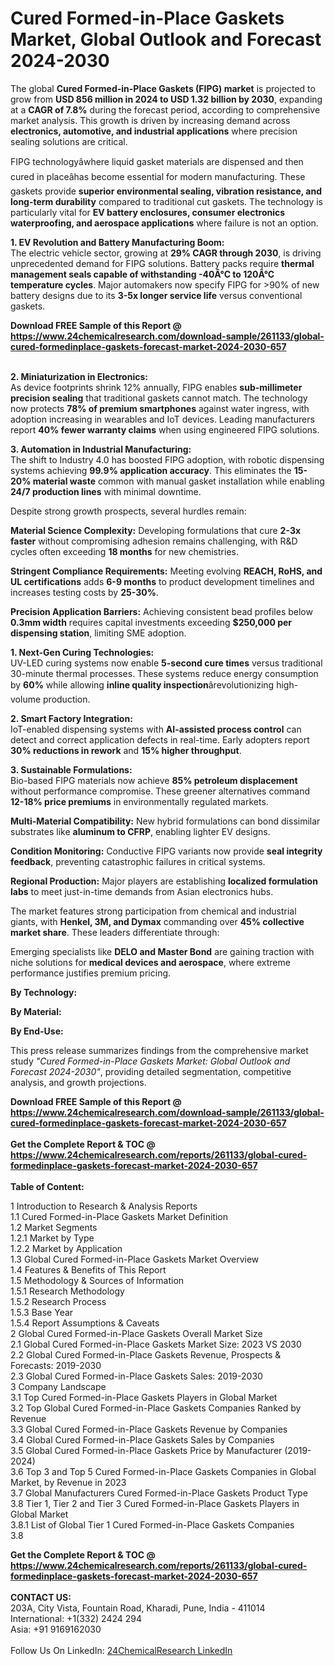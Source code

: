 <h1>Cured Formed-in-Place Gaskets Market, Global Outlook and Forecast 2024-2030</h1><p>The global <strong>Cured Formed-in-Place Gaskets (FIPG) market</strong> is projected to grow from <strong>USD 856 million in 2024 to USD 1.32 billion by 2030</strong>, expanding at a <strong>CAGR of 7.8%</strong> during the forecast period, according to comprehensive market analysis. This growth is driven by increasing demand across <strong>electronics, automotive, and industrial applications</strong> where precision sealing solutions are critical.</p><p>FIPG technologyâwhere liquid gasket materials are dispensed and then cured in placeâhas become essential for modern manufacturing. These gaskets provide <strong>superior environmental sealing, vibration resistance, and long-term durability</strong> compared to traditional cut gaskets. The technology is particularly vital for <strong>EV battery enclosures, consumer electronics waterproofing, and aerospace applications</strong> where failure is not an option.</p><p><strong>1. EV Revolution and Battery Manufacturing Boom:</strong><br>
The electric vehicle sector, growing at <strong>29% CAGR through 2030</strong>, is driving unprecedented demand for FIPG solutions. Battery packs require <strong>thermal management seals capable of withstanding -40Â°C to 120Â°C temperature cycles</strong>. Major automakers now specify FIPG for &gt;90% of new battery designs due to its <strong>3-5x longer service life</strong> versus conventional gaskets.</p><div><b>Download FREE Sample of this Report @ 
            <a href="https://www.24chemicalresearch.com/download-sample/261133/global-cured-formedinplace-gaskets-forecast-market-2024-2030-657">
            https://www.24chemicalresearch.com/download-sample/261133/global-cured-formedinplace-gaskets-forecast-market-2024-2030-657</a></b></div><br><p><strong>2. Miniaturization in Electronics:</strong><br>
As device footprints shrink 12% annually, FIPG enables <strong>sub-millimeter precision sealing</strong> that traditional gaskets cannot match. The technology now protects <strong>78% of premium smartphones</strong> against water ingress, with adoption increasing in wearables and IoT devices. Leading manufacturers report <strong>40% fewer warranty claims</strong> when using engineered FIPG solutions.</p><p><strong>3. Automation in Industrial Manufacturing:</strong><br>
The shift to Industry 4.0 has boosted FIPG adoption, with robotic dispensing systems achieving <strong>99.9% application accuracy</strong>. This eliminates the <strong>15-20% material waste</strong> common with manual gasket installation while enabling <strong>24/7 production lines</strong> with minimal downtime.</p><p>Despite strong growth prospects, several hurdles remain:</p><p><strong>Material Science Complexity:</strong> Developing formulations that cure <strong>2-3x faster</strong> without compromising adhesion remains challenging, with R&amp;D cycles often exceeding <strong>18 months</strong> for new chemistries.</p><p><strong>Stringent Compliance Requirements:</strong> Meeting evolving <strong>REACH, RoHS, and UL certifications</strong> adds <strong>6-9 months</strong> to product development timelines and increases testing costs by <strong>25-30%</strong>.</p><p><strong>Precision Application Barriers:</strong> Achieving consistent bead profiles below <strong>0.3mm width</strong> requires capital investments exceeding <strong>$250,000 per dispensing station</strong>, limiting SME adoption.</p><p><strong>1. Next-Gen Curing Technologies:</strong><br>
UV-LED curing systems now enable <strong>5-second cure times</strong> versus traditional 30-minute thermal processes. These systems reduce energy consumption by <strong>60%</strong> while allowing <strong>inline quality inspection</strong>ârevolutionizing high-volume production.</p><p><strong>2. Smart Factory Integration:</strong><br>
IoT-enabled dispensing systems with <strong>AI-assisted process control</strong> can detect and correct application defects in real-time. Early adopters report <strong>30% reductions in rework</strong> and <strong>15% higher throughput</strong>.</p><p><strong>3. Sustainable Formulations:</strong><br>
Bio-based FIPG materials now achieve <strong>85% petroleum displacement</strong> without performance compromise. These greener alternatives command <strong>12-18% price premiums</strong> in environmentally regulated markets.</p><p><strong>Multi-Material Compatibility:</strong> New hybrid formulations can bond dissimilar substrates like <strong>aluminum to CFRP</strong>, enabling lighter EV designs.</p><p><strong>Condition Monitoring:</strong> Conductive FIPG variants now provide <strong>seal integrity feedback</strong>, preventing catastrophic failures in critical systems.</p><p><strong>Regional Production:</strong> Major players are establishing <strong>localized formulation labs</strong> to meet just-in-time demands from Asian electronics hubs.</p><p>The market features strong participation from chemical and industrial giants, with <strong>Henkel, 3M, and Dymax</strong> commanding over <strong>45% collective market share</strong>. These leaders differentiate through:</p><p>Emerging specialists like <strong>DELO and Master Bond</strong> are gaining traction with niche solutions for <strong>medical devices and aerospace</strong>, where extreme performance justifies premium pricing.</p><p><strong>By Technology:</strong></p><p><strong>By Material:</strong></p><p><strong>By End-Use:</strong></p><p>This press release summarizes findings from the comprehensive market study <em>"Cured Formed-in-Place Gaskets Market: Global Outlook and Forecast 2024-2030"</em>, providing detailed segmentation, competitive analysis, and growth projections.</p><div><b>Download FREE Sample of this Report @ 
            <a href="https://www.24chemicalresearch.com/download-sample/261133/global-cured-formedinplace-gaskets-forecast-market-2024-2030-657">
            https://www.24chemicalresearch.com/download-sample/261133/global-cured-formedinplace-gaskets-forecast-market-2024-2030-657</a></b></div><br><div><b>Get the Complete Report & TOC @ 
            <a href="https://www.24chemicalresearch.com/reports/261133/global-cured-formedinplace-gaskets-forecast-market-2024-2030-657">
            https://www.24chemicalresearch.com/reports/261133/global-cured-formedinplace-gaskets-forecast-market-2024-2030-657</a></b></div><br>
            <b>Table of Content:</b><p>1 Introduction to Research & Analysis Reports<br />
    1.1 Cured Formed-in-Place Gaskets Market Definition<br />
    1.2 Market Segments<br />
        1.2.1 Market by Type<br />
        1.2.2 Market by Application<br />
    1.3 Global Cured Formed-in-Place Gaskets Market Overview<br />
    1.4 Features & Benefits of This Report<br />
    1.5 Methodology & Sources of Information<br />
        1.5.1 Research Methodology<br />
        1.5.2 Research Process<br />
        1.5.3 Base Year<br />
        1.5.4 Report Assumptions & Caveats<br />
2 Global Cured Formed-in-Place Gaskets Overall Market Size<br />
    2.1 Global Cured Formed-in-Place Gaskets Market Size: 2023 VS 2030<br />
    2.2 Global Cured Formed-in-Place Gaskets Revenue, Prospects & Forecasts: 2019-2030<br />
    2.3 Global Cured Formed-in-Place Gaskets Sales: 2019-2030<br />
3 Company Landscape<br />
    3.1 Top Cured Formed-in-Place Gaskets Players in Global Market<br />
    3.2 Top Global Cured Formed-in-Place Gaskets Companies Ranked by Revenue<br />
    3.3 Global Cured Formed-in-Place Gaskets Revenue by Companies<br />
    3.4 Global Cured Formed-in-Place Gaskets Sales by Companies<br />
    3.5 Global Cured Formed-in-Place Gaskets Price by Manufacturer (2019-2024)<br />
    3.6 Top 3 and Top 5 Cured Formed-in-Place Gaskets Companies in Global Market, by Revenue in 2023<br />
    3.7 Global Manufacturers Cured Formed-in-Place Gaskets Product Type<br />
    3.8 Tier 1, Tier 2 and Tier 3 Cured Formed-in-Place Gaskets Players in Global Market<br />
        3.8.1 List of Global Tier 1 Cured Formed-in-Place Gaskets Companies<br />
        3.8</p><div><b>Get the Complete Report & TOC @ 
            <a href="https://www.24chemicalresearch.com/reports/261133/global-cured-formedinplace-gaskets-forecast-market-2024-2030-657">
            https://www.24chemicalresearch.com/reports/261133/global-cured-formedinplace-gaskets-forecast-market-2024-2030-657</a></b></div><br><b>CONTACT US:</b><br>
            203A, City Vista, Fountain Road, Kharadi, Pune, India - 411014<br>
            International: +1(332) 2424 294<br>
            Asia: +91 9169162030 <br><br>
            Follow Us On LinkedIn: <a href="https://www.linkedin.com/company/24chemicalresearch/">24ChemicalResearch LinkedIn</a>
